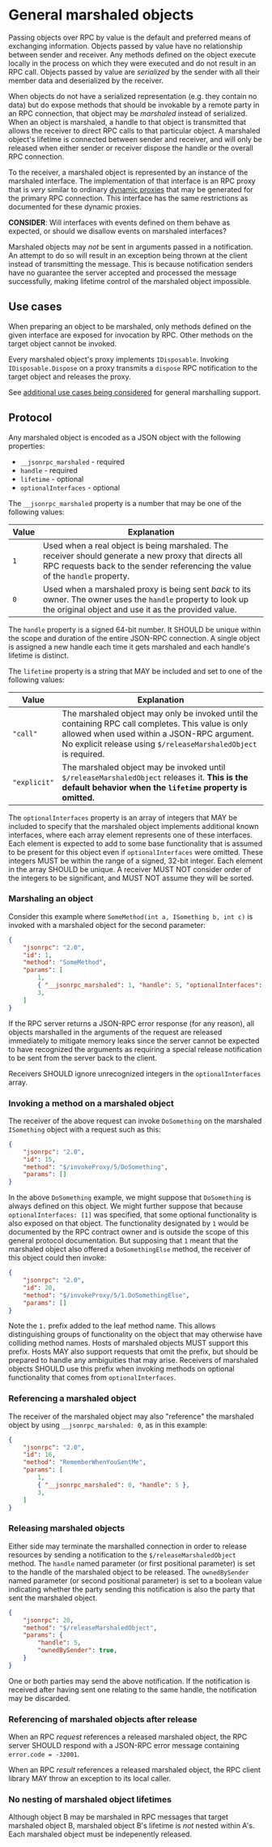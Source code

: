 # General marshaled objects

Passing objects over RPC by value is the default and preferred means of exchanging information.
Objects passed by value have no relationship between sender and receiver.
Any methods defined on the object execute locally in the process on which they were executed and do not result in an RPC call.
Objects passed by value are *serialized* by the sender with all their member data and deserialized by the receiver.

When objects do not have a serialized representation (e.g. they contain no data) but do expose methods that should be invokable by a remote party in an RPC connection, that object may be _marshaled_ instead of serialized.
When an object is marshaled, a handle to that object is transmitted that allows the receiver to direct RPC calls to that particular object.
A marshaled object's lifetime is connected between sender and receiver, and will only be released when either sender or receiver dispose the handle or the overall RPC connection.

To the receiver, a marshaled object is represented by an instance of the marshaled interface.
The implementation of that interface is an RPC proxy that is *very* similar to ordinary [dynamic proxies](dynamicproxy.md) that may be generated for the primary RPC connection.
This interface has the same restrictions as documented for these dynamic proxies.

**CONSIDER**: Will interfaces with events defined on them behave as expected, or should we disallow events on marshaled interfaces?

Marshaled objects may _not_ be sent in arguments passed in a notification.
An attempt to do so will result in an exception being thrown at the client instead of transmitting the message.
This is because notification senders have no guarantee the server accepted and processed the message successfully, making lifetime control of the marshaled object impossible.

## Use cases

When preparing an object to be marshaled, only methods defined on the given interface are exposed for invocation by RPC.
Other methods on the target object cannot be invoked.

Every marshaled object's proxy implements `IDisposable`.
Invoking `IDisposable.Dispose` on a proxy transmits a `dispose` RPC notification to the target object and releases the proxy.

See [additional use cases being considered](general_marshaled_objects_2.md) for general marshalling support.

## Protocol

Any marshaled object is encoded as a JSON object with the following properties:

- `__jsonrpc_marshaled` - required
- `handle` - required
- `lifetime` - optional
- `optionalInterfaces` - optional

The `__jsonrpc_marshaled` property is a number that may be one of the following values:

Value | Explanation
--|--
`1` | Used when a real object is being marshaled. The receiver should generate a new proxy that directs all RPC requests back to the sender referencing the value of the `handle` property.
`0` | Used when a marshaled proxy is being sent *back* to its owner. The owner uses the `handle` property to look up the original object and use it as the provided value.

The `handle` property is a signed 64-bit number.
It SHOULD be unique within the scope and duration of the entire JSON-RPC connection.
A single object is assigned a new handle each time it gets marshaled and each handle's lifetime is distinct.

The `lifetime` property is a string that MAY be included and set to one of the following values:

Value | Explanation
--|--
`"call"` | The marshaled object may only be invoked until the containing RPC call completes. This value is only allowed when used within a JSON-RPC argument. No explicit release using `$/releaseMarshaledObject` is required.
`"explicit"` | The marshaled object may be invoked until `$/releaseMarshaledObject` releases it. **This is the default behavior when the `lifetime` property is omitted.**

The `optionalInterfaces` property is an array of integers that MAY be included to specify that the marshaled object implements additional known interfaces, where each array element represents one of these interfaces.
Each element is expected to add to some base functionality that is assumed to be present for this object even if `optionalInterfaces` were omitted.
These integers MUST be within the range of a signed, 32-bit integer.
Each element in the array SHOULD be unique.
A receiver MUST NOT consider order of the integers to be significant, and MUST NOT assume they will be sorted.

### Marshaling an object

Consider this example where `SomeMethod(int a, ISomething b, int c)` is invoked with a marshaled object for the second parameter:

```json
{
    "jsonrpc": "2.0",
    "id": 1,
    "method": "SomeMethod",
    "params": [
        1,
        { "__jsonrpc_marshaled": 1, "handle": 5, "optionalInterfaces": [1] },
        3,
    ]
}
```

If the RPC server returns a JSON-RPC error response (for any reason), all objects marshalled in the arguments of the request are released immediately to mitigate memory leaks since the server cannot be expected to have recognized the arguments as requiring a special release notification to be sent from the server back to the client.

Receivers SHOULD ignore unrecognized integers in the `optionalInterfaces` array.

### Invoking a method on a marshaled object

The receiver of the above request can invoke `DoSomething` on the marshaled `ISomething` object with a request such as this:

```json
{
    "jsonrpc": "2.0",
    "id": 15,
    "method": "$/invokeProxy/5/DoSomething",
    "params": []
}
```

In the above `DoSomething` example, we might suppose that `DoSomething` is always defined on this object.
We might further suppose that because `optionalInterfaces: [1]` was specified, that some optional functionality is also exposed on that object.
The functionality designated by `1` would be documented by the RPC contract owner and is outside the scope of this general protocol documentation.
But supposing that `1` meant that the marshaled object also offered a `DoSomethingElse` method, the receiver of this object could then invoke:

```json
{
    "jsonrpc": "2.0",
    "id": 20,
    "method": "$/invokeProxy/5/1.DoSomethingElse",
    "params": []
}
```

Note the `1.` prefix added to the leaf method name.
This allows distinguishing groups of functionality on the object that may otherwise have colliding method names.
Hosts of marshaled objects MUST support this prefix.
Hosts MAY also support requests that omit the prefix, but should be prepared to handle any ambiguities that may arise.
Receivers of marshaled objects SHOULD use this prefix when invoking methods on optional functionality that comes from `optionalInterfaces`.

### Referencing a marshaled object

The receiver of the marshaled object may also "reference" the marshaled object by using `__jsonrpc_marshaled: 0`,
as in this example:

```json
{
    "jsonrpc": "2.0",
    "id": 16,
    "method": "RememberWhenYouSentMe",
    "params": [
        1,
        { "__jsonrpc_marshaled": 0, "handle": 5 },
        3,
    ]
}
```

### Releasing marshaled objects

Either side may terminate the marshalled connection in order to release resources by sending a notification to the `$/releaseMarshaledObject` method.
The `handle` named parameter (or first positional parameter) is set to the handle of the marshaled object to be released.
The `ownedBySender` named parameter (or second positional parameter) is set to a boolean value indicating whether the party sending this notification is also the party that sent the marshaled object.

```json
{
    "jsonrpc": 20,
    "method": "$/releaseMarshaledObject",
    "params": {
        "handle": 5,
        "ownedBySender": true,
    }
}
```

One or both parties may send the above notification.
If the notification is received after having sent one relating to the same handle, the notification may be discarded.

### Referencing of marshaled objects after release

When an RPC _request_ references a released marshaled object, the RPC server SHOULD respond with a JSON-RPC error message containing `error.code = -32001`.

When an RPC _result_ references a released marshaled object, the RPC client library MAY throw an exception to its local caller.

### No nesting of marshaled object lifetimes

Although object B may be marshaled in RPC messages that target marshaled object B, marshaled object B's lifetime is _not_ nested within A's.
Each marshaled object must be indepenently released.
